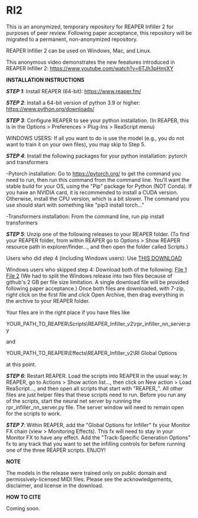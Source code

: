 # RI2
This is an anonymized, temporary repository for REAPER Infiller 2 for purposes of peer review. Following paper acceptance, this repository will be migrated to a permanent, non-anonymized repository.

REAPER Infiller 2 can be used on Windows, Mac, and Linux.

This anonymous video demonstrates the new feeatures introduced in REAPER Infiller 2: https://www.youtube.com/watch?v=6TJh3pHmjXY

**INSTALLATION INSTRUCTIONS**

***STEP 1***: Install REAPER (64-bit): https://www.reaper.fm/

***STEP 2***: Install a 64-bit version of python 3.9 or higher: https://www.python.org/downloads/

***STEP 3***: Configure REAPER to see your python installation. (In REAPER, this is in the Options > Preferences > Plug-Ins > ReaScript menu)

WINDOWS USERS: If all you want to do is use the model (e.g., you do not want to train it on your own files), you may skip to Step 5.

***STEP 4***: Install the following packages for your python installation: pytorch and transformers

-Pytorch installation: Go to https://pytorch.org/ to get the command you need to run, then run this command from the command line. You'll want the stable build for your OS, using the "Pip" package for Python (NOT Conda). If you have an NVIDIA card, it is recommended to install a CUDA version. Otherwise, install the CPU version, which is a bit slower. The command you use should start with something like "pip3 install torch..."

-Transformers installation: From the command line, run pip install transformers

***STEP 5***: Unzip one of the following releases to your REAPER folder. (To find your REAPER folder, from within REAPER go to Options > Show REAPER resource path in explorer/finder..., and then open the folder called Scripts.)

Users who did step 4 (including Windows users): Use [THIS DOWNLOAD](https://github.com/Anonymous6281/RI2/releases/download/v2.0.0/REAPER_Infiller_2.0.0.zip)

Windows users who skipped step 4: Download both of the following: [File 1](https://github.com/Anonymous6281/RI2/releases/download/v2.0.0/REAPER_Infiller_WIN_2.0.0.zip.001) [File 2](https://github.com/Anonymous6281/RI2/releases/download/v2.0.0/REAPER_Infiller_WIN_2.0.0.zip.002) (We had to split the Windows release into two files because of github's 2 GB per file size limitation. A single download file will be provided following paper acceptance.) Once both files are downloaded, with 7-zip, right click on the first file and click Open Archive, then drag everything in the archive to your REAPER folder.

Your files are in the right place if you have files like

YOUR_PATH_TO_REAPER\Scripts\REAPER_Infiller_v2\rpr_infiller_nn_server.py

and

YOUR_PATH_TO_REAPER\Effects\REAPER_Infiller_v2\RI Global Options

at this point.

***STEP 6***: Restart REAPER. Load the scripts into REAPER in the usual way: In REAPER, go to Actions > Show action list..., then click on New action > Load ReaScript..., and then open all scripts that start with "REAPER_". All other files are just helper files that these scripts need to run. Before you run any of the scripts, start the neural net server by running the rpr_infiller_nn_server.py file. The server window will need to remain open for the scripts to work.

***STEP 7***: Within REAPER, add the "Global Options for Infiller" fx your Monitor FX chain (view > Monitoring Effects). This fx will need to stay in your Monitor FX to have any effect. Add the "Track-Specific Generation Options" fx to any track that you want to set the infilling controls for before running one of the three REAPER scripts. ENJOY!

**NOTE**

The models in the release were trained only on public domain and permissively-licensed MIDI files. Please see the acknowledgements, disclaimer, and license in the download.

**HOW TO CITE**

Coming soon.
